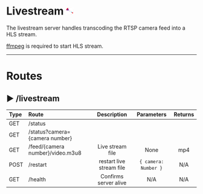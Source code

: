 # Livestream <img src="../command/frontend/res/logo.png" alt="logo" width="20"/> 

The livestream server handles transcoding the RTSP camera feed into a HLS stream.

[ffmpeg](https://ffmpeg.org) is required to start HLS stream.

---
# Routes
## ▶ /livestream

|Type|Route|Description|Parameters|Returns|
| :-|:- |:-:|:-:|:-:|
|GET|/status| | | |
|GET|/status?camera={camera number}| | | |
|GET|/feed/{camera number}/video.m3u8|Live stream file|None|mp4|
|POST|/restart|restart live stream file|`{ camera: Number }`|N/A|
|GET|/health|Confirms server alive|N/A|N/A|
